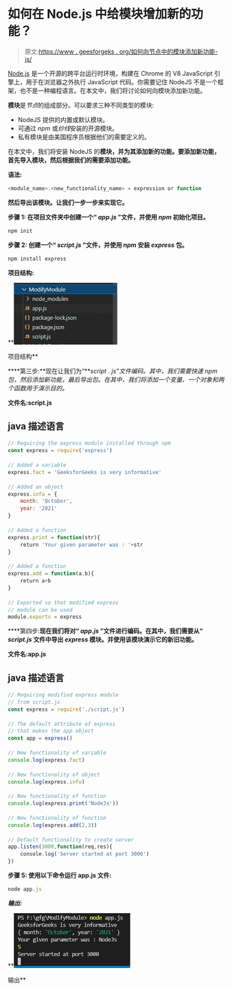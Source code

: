 # 如何在 Node.js 中给模块增加新的功能？

> 原文:[https://www . geesforgeks . org/如何向节点中的模块添加新功能-js/](https://www.geeksforgeeks.org/how-to-add-new-functionalities-to-a-module-in-node-js/)

[Node.js](https://www.geeksforgeeks.org/nodejs-tutorials/) 是一个开源的跨平台运行时环境，构建在 Chrome 的 V8 JavaScript 引擎上，用于在浏览器之外执行 JavaScript 代码。你需要记住 NodeJS 不是一个框架，也不是一种编程语言。在本文中，我们将讨论如何向模块添加新功能。

**模块**是*节点*的组成部分。可以要求三种不同类型的模块:

*   NodeJS 提供的内置或默认模块。
*   可通过 *npm* 或*纱线*安装的开源模块。
*   私有模块是由美国程序员根据他们的需要定义的。

在本文中，我们将安装 NodeJS 的**模块，并为其添加新的功能。要添加新功能，首先导入模块，然后根据我们的需要添加功能。**

****语法:****

```js
<module_name>.<new_functionality_name> = expression or function
```

**然后导出该模块。让我们一步一步来实现它。**

****步骤 1:** 在项目文件夹中创建一个“ ***app.js*** ”文件，并使用 *npm* 初始化项目。**

```js
npm init
```

****步骤 2:** 创建一个“ ***script.js*** ”文件，并使用 *npm* 安装 ***express*** 包。**

```js
npm install express
```

****项目结构:****

**![](img/a50fa10b91b29e73f23711567023072c.png)

项目结构** 

****第三步:**现在让我们为“***script . js”***文件编码。其中，我们需要*快速 npm* 包，然后添加新功能，最后导出包。在其中，我们将添加一个变量、一个对象和两个函数用于演示目的。**

****文件名:script.js****

## **java 描述语言**

```js
// Requiring the express module installed through npm
const express = require('express')

// Added a variable
express.fact = 'GeeksforGeeks is very informative'

// Added an object
express.info = {
    month: 'October',
    year: '2021'
}

// Added a function
express.print = function(str){
    return 'Your given parameter was : '+str
}

// Added a function
express.add = function(a,b){
    return a+b
}

// Exported so that modified express
// module can be used
module.exports = express
```

****第四步:**现在我们将对“ ***app.js*** ”文件进行编码。在其中，我们需要从“ ***script.js*** 文件中导出 *express* 模块。并使用该模块演示它的新旧功能。**

****文件名:app.js****

## **java 描述语言**

```js
// Requiring modified express module
// from script.js
const express = require('./script.js')

// The default attribute of express
// that makes the app object
const app = express()

// New functionality of variable
console.log(express.fact)

// New functionality of object
console.log(express.info)

// New functionality of function
console.log(express.print('NodeJs'))

// New functionality of function
console.log(express.add(2,3))

// Default functionality to create server
app.listen(3000,function(req,res){
    console.log('Server started at port 3000')
})
```

****步骤 5:** 使用以下命令运行 **app.js** 文件:**

```js
node app.js
```

*****输出:*****

**![](img/11e69f90cdfca44bfdc50124ad27059f.png)

输出**